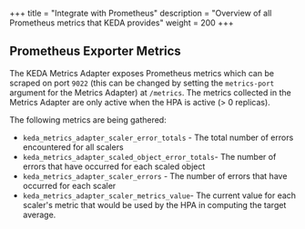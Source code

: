 +++
title = "Integrate with Prometheus"
description = "Overview of all Prometheus metrics that KEDA provides"
weight = 200
+++

## Prometheus Exporter Metrics

The KEDA Metrics Adapter exposes Prometheus metrics which can be scraped on port `9022` (this can be changed by setting the `metrics-port` argument for the Metrics Adapter) at `/metrics`.  The metrics collected in the Metrics Adapter are only active when the HPA is active (> 0 replicas).

The following metrics are being gathered:

- `keda_metrics_adapter_scaler_error_totals` - The total number of errors encountered for all scalers
- `keda_metrics_adapter_scaled_object_error_totals`- The number of errors that have occurred for each scaled object
- `keda_metrics_adapter_scaler_errors` - The number of errors that have occurred for each scaler
- `keda_metrics_adapter_scaler_metrics_value`- The current value for each scaler's metric that would be used by the HPA in computing the target average.